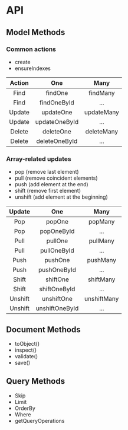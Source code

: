# API

## Model Methods

### Common actions

- create
- ensureIndexes

| Action      | One             | Many          |
| :---:       | :---:           | :---:         |
| Find        | findOne         | findMany      |
| Find        | findOneById     | ...           |
| Update      | updateOne       | updateMany    |
| Update      | updateOneById   | ...           |
| Delete      | deleteOne       | deleteMany    |
| Delete      | deleteOneById   | ...           |

### Array-related updates

- pop (remove last element)
- pull (remove coincident elements)
- push (add element at the end)
- shift (remove first element)
- unshift (add element at the beginning)

| Update    | One             | Many          |
| :---:     | :---:           | :---:         |
| Pop       | popOne          | popMany       |
| Pop       | popOneById      | ...           |
| Pull      | pullOne         | pullMany      |
| Pull      | pullOneById     | ...           |
| Push      | pushOne         | pushMany      |
| Push      | pushOneById     | ...           |
| Shift     | shiftOne        | shiftMany     |
| Shift     | shiftOneById    | ...           |
| Unshift   | unshiftOne      | unshiftMany   |
| Unshift   | unshiftOneById  | ...           |

## Document Methods

- toObject()
- inspect()
- validate()
- save()

## Query Methods

- Skip
- Limit
- OrderBy
- Where
- getQueryOperations
